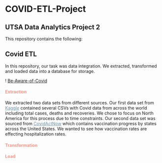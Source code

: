 # COVID-ETL-Project

## UTSA Data Analytics Project 2

This repository contains the following:

## Covid ETL 

In this repository, our task was data integration. We extracted, transformed and loaded data into a database for storage.

! [Be-Aware-of-Covid](Visualizations/Beawareofcovid.jpg)

<h4 style="color:#F09789">Extraction</h4>

We extracted two data sets from different sources. Our first data set from <a href="https://www.kaggle.com/iamsouravbanerjee/covid19-dataset-world-and-continent-wise?select=Covid+Data+-+World.csv" target="_blank" style="color:#6990A4">Kaggle</a> contained several CSVs with Covid data from across the world including total cases, deaths and recoveries. We chose to focus on North America for this process due to time constraints. Our second data set was sourced from <a href="https://covidactnow.org/?s=23261246" target="_blank" style="color:#6990A4">CovidActNow</a> which contains vaccination progress by states across the United States. We wanted to see how vaccination rates are effecting hospitalization rates. 


<h4 style="color:#F09789">Transformation</h4>

<h4 style="color:#F09789">Load</h4>
